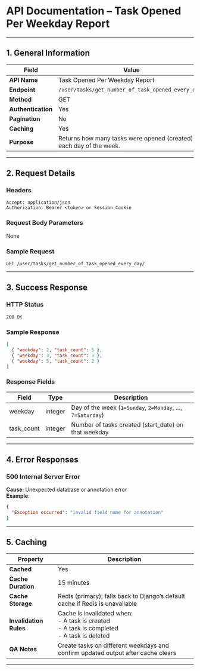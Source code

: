 # API Documentation – Task Opened Per Weekday Report

---

## 1. General Information

| Field              | Value                                                                       |
|--------------------|-----------------------------------------------------------------------------|
| **API Name**       | Task Opened Per Weekday Report                                              |
| **Endpoint**       | `/user/tasks/get_number_of_task_opened_every_day/`                          |
| **Method**         | GET                                                                         |
| **Authentication** | Yes                                                                         |
| **Pagination**     | No                                                                          |
| **Caching**        | Yes                                                                         |
| **Purpose**        | Returns how many tasks were opened (created) on each day of the week.       |

---

## 2. Request Details

### Headers

```http
Accept: application/json
Authorization: Bearer <token> or Session Cookie
```

### Request Body Parameters

None

### Sample Request

```http
GET /user/tasks/get_number_of_task_opened_every_day/
```

---

## 3. Success Response

### HTTP Status

`200 OK`

### Sample Response

```json
[
  { "weekday": 2, "task_count": 5 },
  { "weekday": 3, "task_count": 3 },
  { "weekday": 5, "task_count": 2 }
]
```

### Response Fields

| Field       | Type    | Description                                                        |
|-------------|---------|--------------------------------------------------------------------|
| weekday     | integer | Day of the week (`1=Sunday`, `2=Monday`, ..., `7=Saturday`)        |
| task_count  | integer | Number of tasks created (start_date) on that weekday               |

---

## 4. Error Responses

### 500 Internal Server Error

**Cause**: Unexpected database or annotation error  
**Example**:

```json
{
  "Exception occurred": "invalid field name for annotation"
}
```

---

## 5. Caching

| Property               | Description                                                                                          |
|------------------------|------------------------------------------------------------------------------------------------------|
| **Cached**             | Yes                                                                                                  |
| **Cache Duration**     | 15 minutes                                                                                           |
| **Cache Storage**      | Redis (primary); falls back to Django’s default cache if Redis is unavailable                       |
| **Invalidation Rules** | Cache is invalidated when:<br> - A task is created<br> - A task is completed<br> - A task is deleted |
| **QA Notes**           | Create tasks on different weekdays and confirm updated output after cache clears                    |

---
